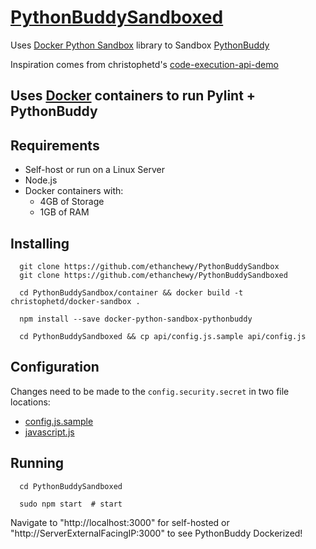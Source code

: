 
# [PythonBuddySandboxed][]

Uses [Docker Python Sandbox][] library to Sandbox [PythonBuddy][]

Inspiration comes from christophetd's [code-execution-api-demo][]

##  Uses [Docker][] containers to run Pylint + PythonBuddy


## Requirements 
  
   * Self-host or run on a Linux Server 
   * Node.js
   * Docker containers with:
      * 4GB of Storage
      * 1GB of RAM

## Installing

```shell
  git clone https://github.com/ethanchewy/PythonBuddySandbox
  git clone https://github.com/ethanchewy/PythonBuddySandboxed
  
  cd PythonBuddySandbox/container && docker build -t christophetd/docker-sandbox .
  
  npm install --save docker-python-sandbox-pythonbuddy 
  
  cd PythonBuddySandboxed && cp api/config.js.sample api/config.js
```

## Configuration

Changes need to be made to the `config.security.secret` in two file locations:

   * [config.js.sample]("api/config.js.sample") 
   * [javascript.js]("www/static/js/javascript.js")


## Running

```shell
  cd PythonBuddySandboxed

  sudo npm start  # start
```

Navigate to "http://localhost:3000" for self-hosted or "http://ServerExternalFacingIP:3000" to see PythonBuddy Dockerized!

  [PythonBuddySandboxed]: https://github.com/ethanchewy/PythonBuddySandboxed
  [Docker Python Sandbox]: https://github.com/christophetd/docker-python-sandbox
  [PythonBuddy]: https://github.com/ethanchewy/PythonBuddy
  [Docker]: https://github.com/christophetd/docker-python-sandbox
  [code-execution-api-demo]: https://github.com/christophetd/code-execution-api-demo

